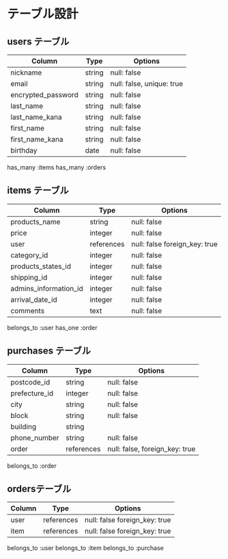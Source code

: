 # テーブル設計

## users テーブル

| Column                                | Type         | Options                   |
| --------------------------------------| ------------ | ------------------------- |
| nickname                              | string       | null: false               |
| email                                 | string       | null: false, unique: true |
| encrypted_password                    | string       | null: false               |
| last_name                             | string       | null: false               |
| last_name_kana                        | string       | null: false               |
| first_name                            | string       | null: false               |
| first_name_kana                       | string       | null: false               |
| birthday                              | date         | null: false               |

has_many :items
has_many :orders





## items テーブル

| Column                | Type        | Options                         |
| --------------------- | ----------- | ------------------------------- |
| products_name         | string      | null: false                     |
| price                 | integer     | null: false                     |
| user                  | references  | null: false foreign_key: true   |
| category_id           | integer     | null: false                     |
| products_states_id    | integer     | null: false                     |
| shipping_id           | integer     | null: false                     |
| admins_information_id | integer     | null: false                     |
| arrival_date_id       | integer     | null: false                     |
| comments              | text        | null: false                     |

 belongs_to :user
 has_one :order



## purchases テーブル

| Column            | Type       | Options                         |
| ----------------- | ---------- | ------------------------------- |
| postcode_id       | string     | null: false                     |  
| prefecture_id     | integer    | null: false                     |
| city              | string     | null: false                     |
| block             | string     | null: false                     |
| building          | string     |                                 |
| phone_number      | string     | null: false                     |
| order             | references | null: false, foreign_key: true  |

belongs_to :order

## ordersテーブル

| Column            | Type       | Options                         |
| ----------------- | ---------- | ------------------------------- |
| user              | references | null: false foreign_key: true   |  
| item              | references | null: false foreign_key: true   |

belongs_to :user
belongs_to :item
belongs_to :purchase

